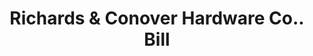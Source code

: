 ---
doi: 10.7916/D84B4CD5
date_other: '1904'
date_other_textual: '1904'
form: printed ephemera
genre:
- Invoices
name:
- Richards & Conover Hardware Co.
object_in_context_url: https://biggert.cul.columbia.edu/items/view/ave_biggert_00695
subject_hierarchical_geographic:
- Kansas City, Missouri, United States
subject_name:
- Richards & Conover Hardware Co.
title: Richards & Conover Hardware Co.. Bill
sort_title: Richards & Conover Hardware Co.. Bill
call_number: ave_biggert_00695
coordinates:
- 39.099722222222226,-94.57833333333333
pid: ave_biggert_00695
identifiers: ave_biggert_00695
canvas_id: ldpd:395967
permalink: "/items/ave_biggert_00695/"
layout: iiif-image-page
---